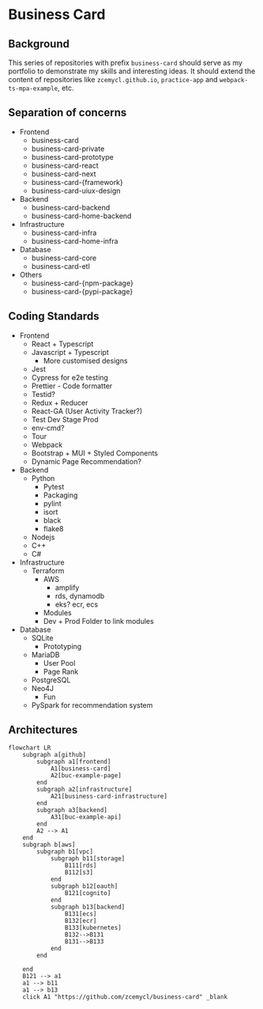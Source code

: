 # Business Card

## Background

This series of repositories with prefix `business-card` should serve as my portfolio to demonstrate my skills and interesting ideas. It should extend the content of repositories like `zcemycl.github.io`, `practice-app` and `webpack-ts-mpa-example`, etc.

## Separation of concerns

- Frontend
  - business-card
  - business-card-private
  - business-card-prototype
  - business-card-react
  - business-card-next
  - business-card-{framework}
  - business-card-uiux-design
- Backend
  - business-card-backend
  - business-card-home-backend
- Infrastructure
  - business-card-infra
  - business-card-home-infra
- Database
  - business-card-core
  - business-card-etl
- Others
  - business-card-{npm-package}
  - business-card-{pypi-package}

## Coding Standards

- Frontend
  - React + Typescript
  - Javascript + Typescript
    - More customised designs
  - Jest
  - Cypress for e2e testing
  - Prettier - Code formatter
  - Testid?
  - Redux + Reducer
  - React-GA (User Activity Tracker?)
  - Test Dev Stage Prod
  - env-cmd?
  - Tour
  - Webpack
  - Bootstrap + MUI + Styled Components
  - Dynamic Page Recommendation?
- Backend
  - Python
    - Pytest
    - Packaging
    - pylint
    - isort
    - black
    - flake8
  - Nodejs
  - C++
  - C#
- Infrastructure
  - Terraform
    - AWS
      - amplify
      - rds, dynamodb
      - eks? ecr, ecs
    - Modules
    - Dev + Prod Folder to link modules
- Database
  - SQLite
    - Prototyping
  - MariaDB
    - User Pool
    - Page Rank
  - PostgreSQL
  - Neo4J
    - Fun
  - PySpark for recommendation system

## Architectures

```mermaid
flowchart LR
    subgraph a[github]
        subgraph a1[frontend]
            A1[business-card]
            A2[buc-example-page]
        end
        subgraph a2[infrastructure]
            A21[business-card-infrastructure]
        end
        subgraph a3[backend]
            A31[buc-example-api]
        end
        A2 --> A1
    end
    subgraph b[aws]
        subgraph b1[vpc]
            subgraph b11[storage]
                B111[rds]
                B112[s3]
            end
            subgraph b12[oauth]
                B121[cognito]
            end
            subgraph b13[backend]
                B131[ecs]
                B132[ecr]
                B133[kubernetes]
                B132-->B131
                B131-->B133
            end
        end

    end
    B121 --> a1
    a1 --> b11
    a1 --> b13
    click A1 "https://github.com/zcemycl/business-card" _blank

```
